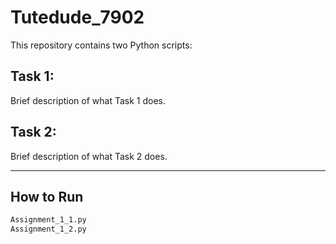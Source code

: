 # Tutedude_7902
This repository contains two Python scripts:

## Task 1:
Brief description of what Task 1 does.

## Task 2:
Brief description of what Task 2 does.

---

## How to Run
```bash
Assignment_1_1.py
Assignment_1_2.py
